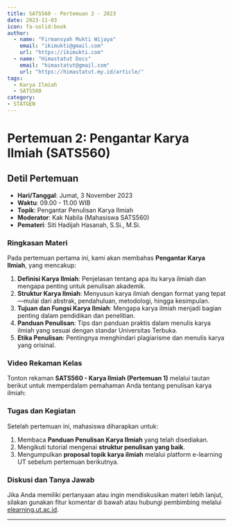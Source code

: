 ```yaml
--- 
title: SATS560 - Pertemuan 2 - 2023
date: 2023-11-03
icon: fa-solid:book
author:
  - name: "Firmansyah Mukti Wijaya"
    email: "ikimukti@gmail.com"
    url: "https://ikimukti.com"
  - name: "Himastatut Docs"
    email: "himastatut@gmail.com"
    url: "https://himastatut.my.id/article/"
tags:
  - Karya Ilmiah
  - SATS560
category:
- STATGEN
--- 
```


# Pertemuan 2: Pengantar Karya Ilmiah (SATS560)

## Detil Pertemuan

- **Hari/Tanggal**: Jumat, 3 November 2023  
- **Waktu**: 09.00 - 11.00 WIB  
- **Topik**: Pengantar Penulisan Karya Ilmiah  
- **Moderator**: Kak Nabila (Mahasiswa SATS560)  
- **Pemateri**: Siti Hadijah Hasanah, S.Si., M.Si.

### Ringkasan Materi

Pada pertemuan pertama ini, kami akan membahas **Pengantar Karya Ilmiah**, yang mencakup:

1. **Definisi Karya Ilmiah**: Penjelasan tentang apa itu karya ilmiah dan mengapa penting untuk penulisan akademik.
2. **Struktur Karya Ilmiah**: Menyusun karya ilmiah dengan format yang tepat—mulai dari abstrak, pendahuluan, metodologi, hingga kesimpulan.
3. **Tujuan dan Fungsi Karya Ilmiah**: Mengapa karya ilmiah menjadi bagian penting dalam pendidikan dan penelitian.
4. **Panduan Penulisan**: Tips dan panduan praktis dalam menulis karya ilmiah yang sesuai dengan standar Universitas Terbuka.
5. **Etika Penulisan**: Pentingnya menghindari plagiarisme dan menulis karya yang orisinal.

### Video Rekaman Kelas

Tonton rekaman **SATS560 - Karya Ilmiah (Pertemuan 1)** melalui tautan berikut untuk memperdalam pemahaman Anda tentang penulisan karya ilmiah:

<VidStack  
  src="https://www.youtube.com/watch?v=fd3z5d_jAKY&t=3524"  
  title="Tuweb 2 Karya Ilmiah SATS560 - 3 November 2023"
/>

### Tugas dan Kegiatan

Setelah pertemuan ini, mahasiswa diharapkan untuk:

1. Membaca **Panduan Penulisan Karya Ilmiah** yang telah disediakan.
2. Mengikuti tutorial mengenai **struktur penulisan yang baik**.
3. Mengumpulkan **proposal topik karya ilmiah** melalui platform e-learning UT sebelum pertemuan berikutnya.

### Diskusi dan Tanya Jawab

Jika Anda memiliki pertanyaan atau ingin mendiskusikan materi lebih lanjut, silakan gunakan fitur komentar di bawah atau hubungi pembimbing melalui [elearning.ut.ac.id](https://elearning.ut.ac.id).

--- 
